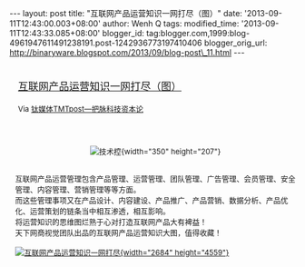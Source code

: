 --- layout: post title: "互联网产品运营知识一网打尽（图）" date:
'2013-09-11T12:43:00.003+08:00' author: Wenh Q tags: modified\_time:
'2013-09-11T12:43:33.085+08:00' blogger\_id:
tag:blogger.com,1999:blog-4961947611491238191.post-1242936773197410406
blogger\_orig\_url:
http://binaryware.blogspot.com/2013/09/blog-post\_11.html ---
<div style="margin: 10px; padding: 5px;">

<div style="font-size: 18px;">

[互联网产品运营知识一网打尽（图）](http://www.tmtpost.com/62606.html)

</div>

<div style="font-size: 13px;">

Via [钛媒体TMTpost—把脉科技资本论](http://www.tmtpost.com/)

</div>

</div>

<div style="font-size: 13px; padding: 15px 0 10px 10px;">

<div style="text-align: center;">

![技术控](http://www.tmtpost.com/wp-content/uploads/2013/09/137886458843.jpg "技术控"){width="350"
height="207"}

</div>

\
互联网产品运营管理包含产品管理、运营管理、团队管理、广告管理、会员管理、安全管理、内容管理、营销管理等等方面。\
而这些管理事项又在产品设计、内容建设、产品推广、产品营销、数据分析、产品优化、运营策划的链条当中相互渗透，相互影响。\
将运营知识的思维图烂熟于心对打造互联网产品大有裨益！\
天下网商视觉团队出品的互联网产品运营知识大图，值得收藏！\
\
[![互联网产品运营知识一网打尽](http://www.tmtpost.com/wp-content/uploads/2013/09/13788640406.jpg "互联网产品运营知识一网打尽"){width="2684"
height="4559"}](http://www.tmtpost.com/wp-content/uploads/2013/09/13788640406.jpg)

</div>
